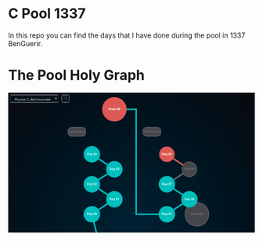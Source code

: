 # C Pool 1337
In this repo you can find the days that I have done during the pool in 1337 BenGuerir.

# The Pool Holy Graph
![Holy Graph](<c-pool.png>)
